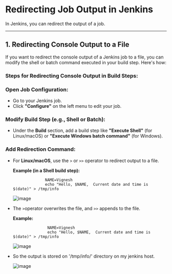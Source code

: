 # Redirecting Job Output in Jenkins

In Jenkins, you can redirect the output of a job.

---

## 1. **Redirecting Console Output to a File**

If you want to redirect the console output of a Jenkins job to a file, you can modify the shell or batch command executed in your build step. Here's how:

### **Steps for Redirecting Console Output in Build Steps:**

### **Open Job Configuration:**
- Go to your Jenkins job.
- Click **"Configure"** on the left menu to edit your job.

### **Modify Build Step (e.g., Shell or Batch):**
- Under the **Build** section, add a build step like **"Execute Shell"** (for Linux/macOS) or **"Execute Windows batch command"** (for Windows).

### **Add Redirection Command:**
- For **Linux/macOS**, use the `>` or `>>` operator to redirect output to a file.

  **Example (in a Shell build step):**
           
                    NAME=Vignesh
                    echo "Hello, $NAME,  Current date and time is $(date)" > /tmp/info
  ![image](https://github.com/user-attachments/assets/b6b443a5-1884-4148-a66a-8d67356307ab)
- The `>`operator overwrites the file, and `>>` appends to the file.

     **Example:**
  
                     NAME=Vignesh
                     echo "Hello, $NAME,  Current date and time is $(date)" > /tmp/info
  ![image](https://github.com/user-attachments/assets/790ac68e-58e0-45da-b303-078e12fde002)
- So the output is stored on '/tmp/info/' directory on my jenkins host.
   
  ![image](https://github.com/user-attachments/assets/87ebbfe3-d893-49da-aec2-8fc872bcbb66)
